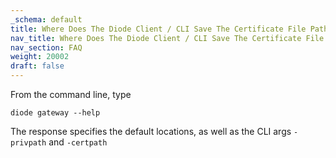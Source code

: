 ```yaml
---
_schema: default
title: Where Does The Diode Client / CLI Save The Certificate File Path and Key Path?
nav_title: Where Does The Diode Client / CLI Save The Certificate File Path and Key Path?
nav_section: FAQ
weight: 20002
draft: false
---
```

From the command line, type

`diode gateway --help`

The response specifies the default locations, as well as the CLI args `-privpath` and `-certpath`